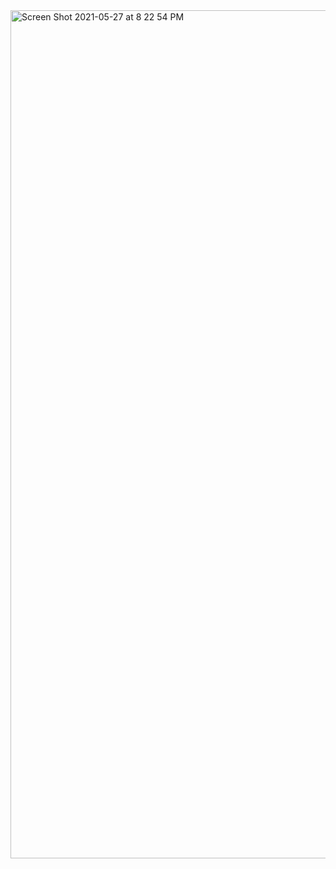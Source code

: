 <img width="1357" alt="Screen Shot 2021-05-27 at 8 22 54 PM" src="https://user-images.githubusercontent.com/80420919/119908622-6a205400-bf29-11eb-9148-4088ea7a0c8f.png">
